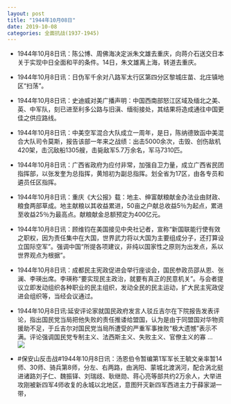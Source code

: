 ```yaml
---
layout: post
title: "1944年10月08日"
date: 2019-10-08
categories: 全面抗战(1937-1945)
---
```


<meta name="referrer" content="no-referrer" />

- 1944年10月8日讯：陈公博、周佛海决定派朱文雄去重庆，向蒋介石送交日本关于实现中日全面和平的条件。14日，朱文雄离上海，转道去重庆。 

- 1944年10月8日讯：日伪军千余对八路军太行区第四分区黎城庄苗、北庄镇地区“扫荡”。 

- 1944年10月8日讯：史迪威对美广播声明：中国西南部怒江区域及缅北之美、英、中军队，刻已进至利多公路与旧滇、缅衔接处，其结果将造成通往中国更佳之供应路线。 

- 1944年10月8日讯：中美空军混合大队成立一周年，是日，陈纳德致函中美混合大队司令莫斯，报告该部一年来之战绩：出击5000余次，击毁、创伤敌机420架，击沉敌船1305艘，击毙敌军5.7万余名，军马7310匹。 

- 1944年10月8日讯：广西省政府为应付非常，加强自卫力量，成立广西省民团指挥部，以张发奎为总指挥，黄旭初为副总指挥。划全省为17区，由各专员和遴员任区指挥。 

- 1944年10月8日讯：重庆《大公报》载：地主、绅富献粮献金办法业由财政、粮食两部草成。地主献粮以其收益累进，50亩之户献总收益5％为起点，累进至收益25％为最高点。献粮献金总额预定为400亿元。 

- 1944年10月8日讯：顾维钧在美国接见中央社记者，宣称“新国联能行使有效之职权，因为责任集中在大国，世界武力将以大国为主要组成分子，还打算设立国际空军”。强调中国“所提各项建议，非纯以国家性之原则为出发点，系以世界观点为根据”。 

- 1944年10月8日讯：成都民主宪政促进会举行座谈会，国民参政员邵从恩、张澜、李瑛出席。李瑛称“要实现民主政治，就要有真正的民意机关”。与会者提议立即发动组织各种职业的民主组织，发动全民的民主运动，扩大民主宪政促进会组织等，当经会议通过。 

- 1944年10月8日讯:延安评论家就国民政府发言人驳丘吉尔在下院报告发表评论，指出国民党当局把他失败的责任推诿给盟国，认为是由于同盟国对华物资援助不足，于丘吉尔对国民党当局所遭受的严重军事挫败“极大遗憾”表示不满。评论强调国民党专制主义、法西斯主义、失败主义、官僚主义的寡 ... <br/><img src="https://wx4.sinaimg.cn/large/aca367d8ly1g7qk9tppz8j20c809zq2z.jpg" />

- #保安山反击战#1944年10月8日讯：汤恩伯令暂编第1军军长王毓文亲率暂14师、30师、骑兵第8师，分左、右两路，由涡阳、蒙城北渡涡河，配合涡北挺进诸路刘子仁、魏振铎、刘瑞歧、耿继勋、蒋心亮等部共约2万余人，大举进攻刚被新四军4师收复的永城以北地区，意图歼灭新四军西进主力于薛家湖一带， 

